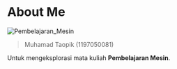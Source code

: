 # About Me
![Pembelajaran_Mesin](https://img.shields.io/badge-Pembelajaran%20Mesin-Work%20On%20Progress-blue)

> Muhamad Taopik (1197050081)

Untuk mengeksplorasi mata kuliah **Pembelajaran Mesin**.
